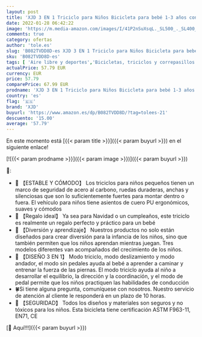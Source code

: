 ```yaml
---
layout: post
title: 'XJD 3 EN 1 Triciclo para Niños Bicicleta para bebé 1-3 años con Pedales Desmontables Asiento Elevador para Ajustar Alturas Regalo de cumpleaños Upgrad 2.0 Verde '
date: 2022-01-28 06:42:22
image: 'https://m.media-amazon.com/images/I/41P2nSuXsqL._SL500_._SL400_.jpg'
comments: true
category: ofertas
author: 'tole.es'
slug: 'B082TVDD8D-es XJD 3 EN 1 Triciclo para Niños Bicicleta para bebé 1-3...'
sku: 'B082TVDD8D-es'
tags: [ 'Aire libre y deportes','Bicicletas, triciclos y correpasillos','Juguetes','Juguetes y juegos','Triciclos','bebé','xjd', ]
actualPrice: 57.79 EUR
currency: EUR
price: 57.79
comparePrice: 67.99 EUR
prodname: 'XJD 3 EN 1 Triciclo para Niños Bicicleta para bebé 1-3 años con Pedales Desmontables Asiento Elevador para Ajustar Alturas Regalo de cumpleaños Upgrad 2.0 Verde '
country: 'es'
flag: '🇪🇸'
brand: 'XJD'
buyurl: 'https://www.amazon.es/dp/B082TVDD8D/?tag=tolees-21'
descuento: '15.00'
average: '57.79'
---
```


En este momento está [{{< param title >}}]({{< param buyurl >}}) en el siguiente enlace!

[![{{< param prodname >}}]({{< param image >}})]({{< param buyurl >}})

🔎:

- 🎅 【ESTABLE Y CÓMODO】 Los triciclos para niños pequeños tienen un marco de seguridad de acero al carbono, ruedas duraderas, anchas y silenciosas que son lo suficientemente fuertes para montar dentro o fuera. El vehículo para niños tiene asientos de cuero PU ergonómicos, suaves y cómodos
- 🎁 【Regalo ideal】 Ya sea para Navidad o un cumpleaños, este triciclo es realmente un regalo perfecto y práctico para un bebé
- 🎅 【Diversión y aprendizaje】 Nuestros productos no solo están diseñados para crear diversión para la infancia de los niños, sino que también permiten que los niños aprendan mientras juegan. Tres modelos diferentes van acompañados del crecimiento de los niños.
- 🌼 【DISEÑO 3 EN 1】 Modo triciclo, modo deslizamiento y modo andador, el modo sin pedales ayuda al bebé a aprender a caminar y entrenar la fuerza de las piernas. El modo triciclo ayuda al niño a desarrollar el equilibrio, la dirección y la coordinación, y el modo de pedal permite que los niños practiquen las habilidades de conducción
- 🍀Si tiene alguna pregunta, comuníquese con nosotros. Nuestro servicio de atención al cliente le responderá en un plazo de 10 horas.
- 🎅 【SEGURIDAD】 Todos los diseños y materiales son seguros y no tóxicos para los niños. Esta bicicleta tiene certificación ASTM F963-11, EN71, CE

[🛒 Aquí!!!]({{< param buyurl >}})
